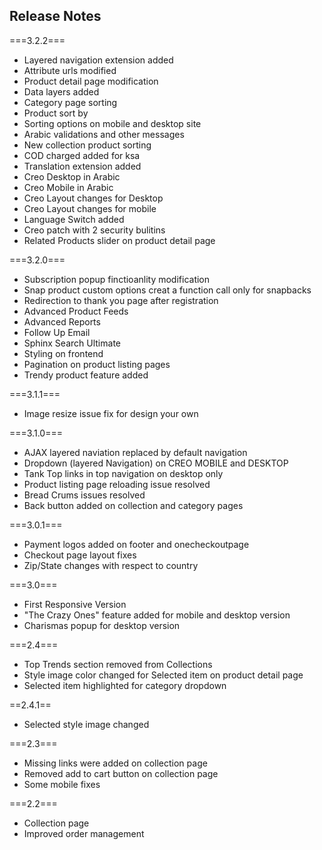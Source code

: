 Release Notes
-----------------
===3.2.2===
- Layered navigation extension added
- Attribute urls modified
- Product detail page modification
- Data layers added
- Category page sorting 
- Product sort by
- Sorting options on mobile and desktop site
- Arabic validations and other messages
- New collection product sorting
- COD charged added for ksa
- Translation extension added
- Creo Desktop in Arabic
- Creo Mobile in Arabic
- Creo Layout changes for Desktop
- Creo Layout changes for mobile
- Language Switch added
- Creo patch with 2 security bulitins
- Related Products slider on product detail page

===3.2.0===
- Subscription popup finctioanlity modification
- Snap product custom options creat a function call only for snapbacks
- Redirection to thank you page after registration
- Advanced Product Feeds
- Advanced Reports
- Follow Up Email
- Sphinx Search Ultimate
- Styling on frontend
- Pagination on product listing pages
- Trendy product feature added

===3.1.1===
- Image resize issue fix for design your own

===3.1.0===
- AJAX layered naviation replaced by default navigation 
- Dropdown (layered Navigation) on CREO MOBILE and DESKTOP  
- Tank Top links in top navigation on desktop only
- Product listing page reloading issue resolved 
- Bread Crums issues resolved 
- Back button added on collection and category pages

===3.0.1===
- Payment logos added on footer and onecheckoutpage
- Checkout page layout fixes
- Zip/State changes with respect to country

===3.0===
- First Responsive Version
- "The Crazy Ones" feature added for mobile and desktop version
- Charismas popup for desktop  version

===2.4===
- Top Trends section removed from Collections
- Style image color changed for Selected item on product detail page
- Selected item highlighted for category dropdown

==2.4.1==
- Selected style image changed

===2.3===
- Missing links were added on collection page
- Removed add to cart button on collection page
- Some mobile fixes

===2.2===
- Collection page
- Improved order management
